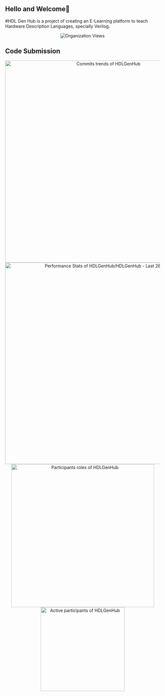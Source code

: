 ## Hello and Welcome👋

#HDL Gen Hub is a project of creating an E-Learning platform to teach Hardware Description Languages, specially Verilog.

<!--

**Here are some ideas to get you started:**

🙋‍♀️ A short introduction - what is your organization all about?
🌈 Contribution guidelines - how can the community get involved?
👩‍💻 Useful resources - where can the community find your docs? Is there anything else the community should know?
🍿 Fun facts - what does your team eat for breakfast?
🧙 Remember, you can do mighty things with the power of [Markdown](https://docs.github.com/github/writing-on-github/getting-started-with-writing-and-formatting-on-github/basic-writing-and-formatting-syntax)
-->
<p align="center">
  <img src="https://komarev.com/ghpvc/?username=HDLGenHub" alt="Organization Views">
</p>


<!-- Copy-paste in your Readme.md file -->
## Code Submission
<div align="center">
  <a href="https://next.ossinsight.io/widgets/official/compose-org-activity-growth-total?activity=commits&owner_id=171536980&period=past_28_days" target="_blank" style="display: block" align="center">
  <picture>
      <source media="(prefers-color-scheme: dark)" srcset="https://next.ossinsight.io/widgets/official/compose-org-activity-growth-total/thumbnail.png?activity=commits&owner_id=171536980&period=past_28_days&image_size=4x7&color_scheme=dark" width="657" height="auto">
      <img alt="Commits trends of HDLGenHub" src="https://next.ossinsight.io/widgets/official/compose-org-activity-growth-total/thumbnail.png?activity=commits&owner_id=171536980&period=past_28_days&image_size=4x7&color_scheme=light" width="657" height="auto">
    </picture>
  </a>
  <!-- Copy-paste in your Readme.md file -->

<a href="https://next.ossinsight.io/widgets/official/compose-last-28-days-stats?repo_id=736503311" target="_blank" style="display: block" align="center">
  <picture>
    <source media="(prefers-color-scheme: dark)" srcset="https://next.ossinsight.io/widgets/official/compose-last-28-days-stats/thumbnail.png?repo_id=736503311&image_size=auto&color_scheme=dark" width="655" height="auto">
    <img alt="Performance Stats of HDLGenHub/HDLGenHub - Last 28 days" src="https://next.ossinsight.io/widgets/official/compose-last-28-days-stats/thumbnail.png?repo_id=736503311&image_size=auto&color_scheme=light" width="655" height="auto">
  </picture>
</a>

<!-- Made with [OSS Insight](https://ossinsight.io/) -->
</div>

<!-- Made with [OSS Insight](https://ossinsight.io/) -->
<!-- Copy-paste in your Readme.md file -->

<!-- Made with [OSS Insight](https://ossinsight.io/) -->
<!-- Copy-paste in your Readme.md file -->

<div align="center">
<a href="https://next.ossinsight.io/widgets/official/compose-org-participants-roles-ratio?period=past_28_days&owner_id=171536980" target="_blank" style="display: block" align="center">
  <picture>
    <source media="(prefers-color-scheme: dark)" srcset="https://next.ossinsight.io/widgets/official/compose-org-participants-roles-ratio/thumbnail.png?period=past_28_days&owner_id=171536980&image_size=5x5&color_scheme=dark" width="465" height="auto">
    <img alt="Participants roles of HDLGenHub" src="https://next.ossinsight.io/widgets/official/compose-org-participants-roles-ratio/thumbnail.png?period=past_28_days&owner_id=171536980&image_size=5x5&color_scheme=light" width="465" height="auto">
  </picture>
</a>

<!-- Made with [OSS Insight](https://ossinsight.io/) -->
<a href="https://next.ossinsight.io/widgets/official/compose-org-activity-active-ranking?activity=participants&owner_id=171536980&period=past_12_months" target="_blank" style="display: block" align="center">
  <picture>
    <source media="(prefers-color-scheme: dark)" srcset="https://next.ossinsight.io/widgets/official/compose-org-activity-active-ranking/thumbnail.png?activity=participants&owner_id=171536980&period=past_12_months&image_size=4x3&color_scheme=dark" width="273" height="auto">
    <img alt="Active participants of HDLGenHub" src="https://next.ossinsight.io/widgets/official/compose-org-activity-active-ranking/thumbnail.png?activity=participants&owner_id=171536980&period=past_12_months&image_size=4x3&color_scheme=light" width="273" height="auto">
  </picture>
</a>
</div>
